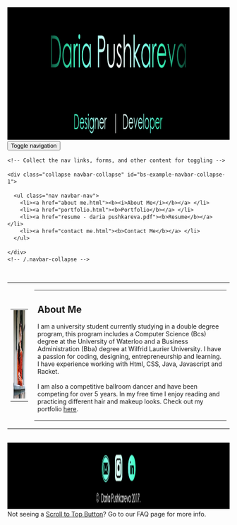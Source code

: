 <html lang="en">
<head>
<meta charset="utf-8">
<meta http-equiv="X-UA-Compatible" content="IE=edge">
<meta name="viewport" content="width=device-width, initial-scale=1">
<title>Daria Pushkareva | HOME</title>

<!-- Bootstrap -->
<link rel="stylesheet" href="bootstrap.css">
<link rel="stylesheet" href="style.css">
	
	
<!-- HTML5 shim and Respond.js for IE8 support of HTML5 elements and media queries -->
<!-- WARNING: Respond.js doesn't work if you view the page via file:// -->
<!--[if lt IE 9]>
      <script src="https://oss.maxcdn.com/html5shiv/3.7.2/html5shiv.min.js"></script>
      <script src="https://oss.maxcdn.com/respond/1.4.2/respond.min.js"></script>
    <![endif]-->
</head>
<body>

<div>
<a href="about me.html"><img src="Header1.png" width="1139" height="300" alt="header"/></a>
</div>


<nav class="navbar navbar-default">
  <div class="container-fluid"> 
    <!-- Brand and toggle get grouped for better mobile display -->
    <div class="navbar-header">
      <button type="button" class="navbar-toggle collapsed" data-toggle="collapse" data-target="#bs-example-navbar-collapse-1"> <span class="sr-only">Toggle navigation</span> <span class="icon-bar"></span> <span class="icon-bar"></span> <span class="icon-bar"></span> </button>
    </div>
    
    <!-- Collect the nav links, forms, and other content for toggling -->
    
    <div class="collapse navbar-collapse" id="bs-example-navbar-collapse-1">
    
      <ul class="nav navbar-nav">
        <li><a href="about me.html"><b><i>About Me</i></b></a> </li>
        <li><a href="portfolio.html"><b>Portfolio</b></a> </li>
        <li><a href="resume - daria pushkareva.pdf"><b>Resume</b></a> </li>
        <li><a href="contact me.html"><b>Contact Me</b></a> </li> 
      </ul>
      
    </div>
    <!-- /.navbar-collapse --> 
  </div>
  <!-- /.container-fluid --> 
</nav>
<br>
<table align="center" width="900" border="0">
  <tbody>
    <tr>
      <td><table width="300" border="0">
  <tbody>
    <tr>
      <td>
        <img src="linkedin.jpg" class="img-circle img-responsive" style="width: 200px; height: 200px;" alt="" >
        </td>
    </tr>
  </tbody>
</table>
</td>
      <td><table width="600" border="0">
  <tbody>
    <tr>
      <td>
      <h2> About Me </h2>  
      <p> I am a university student currently studying in a double degree program, this program includes a Computer Science (Bcs) degree at the University of Waterloo and a Business Administration (Bba) degree at Wilfrid Laurier University. I have a passion for coding, designing, entrepreneurship and learning. I have experience working with Html, CSS, Java, Javascript and Racket. <br> <br>
      I am also a competitive ballroom dancer and have been competing for over 5 years. In my free time I enjoy reading and practicing different hair and makeup looks. Check out my portfolio <a href="portfolio.html">here</a>. </p>
      </td>
    </tr>
  </tbody>
</table>
</td>
    </tr>

  </tbody>
</table>
<br>
<div>
<img src="Footer.png" width="1139" height="150" alt="footer"/></div>
<!-- jQuery (necessary for Bootstrap's JavaScript plugins) --> 
<script src="jquery.js"></script> 
<!-- Include all compiled plugins (below), or include individual files as needed --> 
<script src="bootstrap.js"></script>
<script src="https://ajax.googleapis.com/ajax/libs/jquery/2.1.3/jquery.min.js"></script>
<script type="text/javascript" src="http://arrow.scrolltotop.com/arrow53.js"></script>
<noscript>Not seeing a <a href="http://www.scrolltotop.com/">Scroll to Top Button</a>? Go to our FAQ page for more info.</noscript>

</body>
</html>

